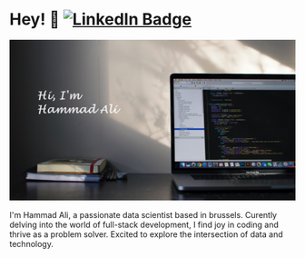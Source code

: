 # Hey! :wave: [![LinkedIn Badge](https://img.shields.io/badge/LinkedIn-Profile-informational?style=flat&logo=linkedin&logoColor=white&color=0D76A8)](https://www.linkedin.com/in/get-hammad/)

![Banner](./img/banner.jpg)

I'm Hammad Ali, a passionate data scientist based in brussels. Curently delving
into the world of full-stack development, I find joy in coding and thrive as a
problem solver. Excited to explore the intersection of data and technology.
